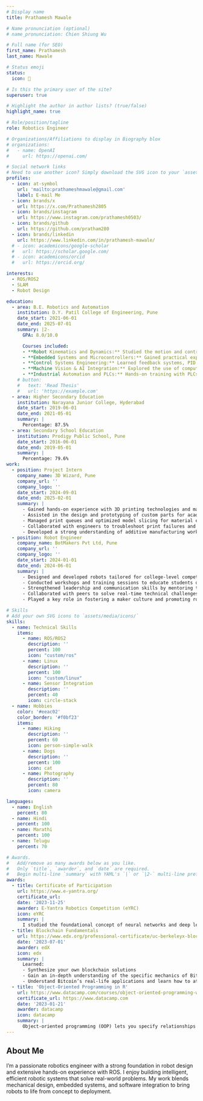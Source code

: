 ```yaml
---
# Display name
title: Prathamesh Mawale

# Name pronunciation (optional)
# name_pronunciation: Chien Shiung Wu

# Full name (for SEO)
first_name: Prathamesh 
last_name: Mawale

# Status emoji
status:
  icon: 🤖

# Is this the primary user of the site?
superuser: true

# Highlight the author in author lists? (true/false)
highlight_name: true

# Role/position/tagline
role: Robotics Engineer 

# Organizations/Affiliations to display in Biography blox
# organizations:
#   - name: OpenAI
#     url: https://openai.com/

# Social network links
# Need to use another icon? Simply download the SVG icon to your `assets/media/icons/` folder.
profiles:
  - icon: at-symbol
    url: 'mailto:prathameshmawale@gmail.com'
    label: E-mail Me
  - icon: brands/x
    url: https://x.com/Prathamesh2805
  - icon: brands/instagram
    url: https://www.instagram.com/prathamesh0503/
  - icon: brands/github
    url: https://github.com/pratham280
  - icon: brands/linkedin
    url: https://www.linkedin.com/in/prathamesh-mawale/
  # - icon: academicons/google-scholar
  #   url: https://scholar.google.com/
  # - icon: academicons/orcid
  #   url: https://orcid.org/

interests:
  - ROS/ROS2
  - SLAM
  - Robot Design

education:
  - area: B.E. Robotics and Automation
    institution: D.Y. Patil College of Engineering, Pune
    date_start: 2021-06-01
    date_end: 2025-07-01
    summary: |2-
      GPA: 8.0/10.0

      Courses included:
      - **Robot Kinematics and Dynamics:** Studied the motion and control of robotic arms and mobile robots, including forward/inverse kinematics and trajectory planning.  
      - **Embedded Systems and Microcontrollers:** Gained practical experience programming controllers like Arduino, ESP32, and STM32 for real-time robotic applications.  
      - **Control Systems Engineering:** Learned feedback systems, PID control, and automation techniques used in industrial and mobile robotics.  
      - **Machine Vision & AI Integration:** Explored the use of computer vision and AI algorithms for navigation, object detection, and autonomous decision-making.  
      - **Industrial Automation and PLCs:** Hands-on training with PLCs, SCADA, and HMI for factory automation and process control systems.
    # button:
    #   text: 'Read Thesis'
    #   url: 'https://example.com'
  - area: Higher Secondary Education 
    institution: Narayana Junior College, Hyderabad
    date_start: 2019-06-01
    date_end: 2021-05-01
    summary: |
      Percentage: 87.5%
  - area: Secondary School Education
    institution: Prodigy Public School, Pune
    date_start: 2016-06-01
    date_end: 2019-05-01
    summary: |
      Percentage: 79.6%
work:
  - position: Project Intern
    company_name: 3D Wizard, Pune
    company_url: ''
    company_logo: ''
    date_start: 2024-09-01
    date_end: 2025-02-01
    summary: |
      - Gained hands-on experience with 3D printing technologies and machine calibration.  
      - Assisted in the design and prototyping of custom parts for academic and industrial clients.  
      - Managed print queues and optimized model slicing for material efficiency and print quality.  
      - Collaborated with engineers to troubleshoot print failures and improve print consistency.  
      - Developed a strong understanding of additive manufacturing workflows and post-processing techniques.
  - position: Robot Engineer
    company_name: BotMakers Pvt Ltd, Pune
    company_url: ''
    company_logo: ''
    date_start: 2024-01-01
    date_end: 2024-06-01
    summary: |
      - Designed and developed robots tailored for college-level competitions, focusing on performance and reliability.  
      - Conducted workshops and training sessions to educate students on robotics fundamentals and hands-on building.  
      - Strengthened leadership and communication skills by mentoring teams and guiding project execution.  
      - Collaborated with peers to solve real-time technical challenges during robotics events.  
      - Played a key role in fostering a maker culture and promoting robotics in academic communities.

# Skills
# Add your own SVG icons to `assets/media/icons/`
skills:
  - name: Technical Skills
    items:
      - name: ROS/ROS2
        description: ''
        percent: 100
        icon: "custom/ros"
      - name: Linux
        description: ''
        percent: 100
        icon: "custom/linux"
      - name: Sensor Integration
        description: ''
        percent: 40
        icon: circle-stack
  - name: Hobbies
    color: '#eeac02'
    color_border: '#f0bf23'
    items:
      - name: Hiking
        description: ''
        percent: 60
        icon: person-simple-walk
      - name: Dogs
        description: ''
        percent: 100
        icon: cat
      - name: Photography
        description: ''
        percent: 80
        icon: camera

languages:
  - name: English
    percent: 80
  - name: Hindi
    percent: 100
  - name: Marathi
    percent: 100
  - name: Telugu
    percent: 70

# Awards.
#   Add/remove as many awards below as you like.
#   Only `title`, `awarder`, and `date` are required.
#   Begin multi-line `summary` with YAML's `|` or `|2-` multi-line prefix and indent 2 spaces below.
awards:
  - title: Certificate of Participation
    url: https://www.e-yantra.org/
    certificate_url: 
    date: '2023-11-25'
    awarder: E-Yantra Robotics Competition (eYRC)
    icon: eYRC
    summary: |
      I studied the foundational concept of neural networks and deep learning. By the end, I was familiar with the significant technological trends driving the rise of deep learning; build, train, and apply fully connected deep neural networks; implement efficient (vectorized) neural networks; identify key parameters in a neural network’s architecture; and apply deep learning to your own applications.
  - title: Blockchain Fundamentals
    url: https://www.edx.org/professional-certificate/uc-berkeleyx-blockchain-fundamentals
    date: '2023-07-01'
    awarder: edX
    icon: edx
    summary: |
      Learned:
      - Synthesize your own blockchain solutions
      - Gain an in-depth understanding of the specific mechanics of Bitcoin
      - Understand Bitcoin’s real-life applications and learn how to attack and destroy Bitcoin, Ethereum, smart contracts and Dapps, and alternatives to Bitcoin’s Proof-of-Work consensus algorithm
  - title: 'Object-Oriented Programming in R'
    url: https://www.datacamp.com/courses/object-oriented-programming-with-s3-and-r6-in-r
    certificate_url: https://www.datacamp.com
    date: '2023-01-21'  
    awarder: datacamp
    icon: datacamp
    summary: |
      Object-oriented programming (OOP) lets you specify relationships between functions and the objects that they can act on, helping you manage complexity in your code. This is an intermediate level course, providing an introduction to OOP, using the S3 and R6 systems. S3 is a great day-to-day R programming tool that simplifies some of the functions that you write. R6 is especially useful for industry-specific analyses, working with web APIs, and building GUIs.
---
```


## About Me

I’m a passionate robotics engineer with a strong foundation in robot design and extensive hands-on experience with ROS. I enjoy building intelligent, efficient robotic systems that solve real-world problems. My work blends mechanical design, embedded systems, and software integration to bring robots to life from concept to deployment.
